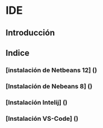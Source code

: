 # IDE

## Introducción

## Indice
### [instalación de Netbeans 12] ()
### [Instalación de Nebeans 8] ()
### [Instalación Intelij] ()
### [Instalación VS-Code] ()
